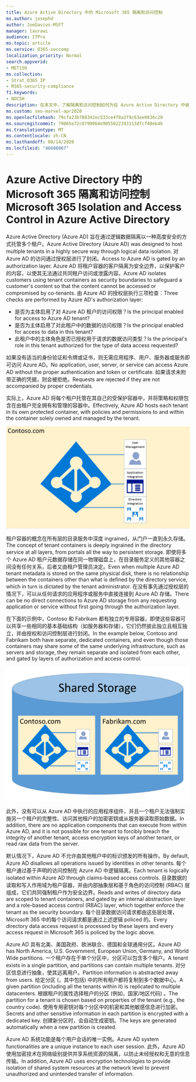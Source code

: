 ```yaml
---
title: Azure Active Directory 中的 Microsoft 365 隔离和访问控制
ms.author: josephd
author: JoeDavies-MSFT
manager: laurawi
audience: ITPro
ms.topic: article
ms.service: O365-seccomp
localization_priority: Normal
search.appverid:
- MET150
ms.collection:
- Strat_O365_IP
- M365-security-compliance
f1.keywords:
- NOCSH
description: 在本文中，了解隔离和访问控制如何为在 Azure Active Directory 中彼此隔离的多个租户保持数据的工作方式。
ms.custom: seo-marvel-apr2020
ms.openlocfilehash: 79cfa23b788342ec533ce4f8a2f9c63ee0836c20
ms.sourcegitcommit: 79065e72c0799064e9055022393113dfcf40eb4b
ms.translationtype: MT
ms.contentlocale: zh-CN
ms.lasthandoff: 08/14/2020
ms.locfileid: "46688067"
---
```

# <a name="microsoft-365-isolation-and-access-control-in-azure-active-directory"></a><span data-ttu-id="cb180-103">Azure Active Directory 中的 Microsoft 365 隔离和访问控制</span><span class="sxs-lookup"><span data-stu-id="cb180-103">Microsoft 365 Isolation and Access Control in Azure Active Directory</span></span>

<span data-ttu-id="cb180-104">Azure Active Directory (Azure AD) 旨在通过逻辑数据隔离以一种高度安全的方式托管多个租户。</span><span class="sxs-lookup"><span data-stu-id="cb180-104">Azure Active Directory (Azure AD) was designed to host multiple tenants in a highly secure way through logical data isolation.</span></span> <span data-ttu-id="cb180-105">对 Azure AD 的访问通过授权层进行了封闭。</span><span class="sxs-lookup"><span data-stu-id="cb180-105">Access to Azure AD is gated by an authorization layer.</span></span> <span data-ttu-id="cb180-106">Azure AD 将租户容器的客户隔离为安全边界，以保护客户的内容，以使其无法通过共同租户访问或泄露内容。</span><span class="sxs-lookup"><span data-stu-id="cb180-106">Azure AD isolates customers using tenant containers as security boundaries to safeguard a customer's content so that the content cannot be accessed or compromised by co-tenants.</span></span> <span data-ttu-id="cb180-107">由 Azure AD 的授权层执行三项检查：</span><span class="sxs-lookup"><span data-stu-id="cb180-107">Three checks are performed by Azure AD's authorization layer:</span></span>

- <span data-ttu-id="cb180-108">是否为主体启用了对 Azure AD 租户的访问权限？</span><span class="sxs-lookup"><span data-stu-id="cb180-108">Is the principal enabled for access to Azure AD tenant?</span></span>
- <span data-ttu-id="cb180-109">是否为主体启用了对此租户中的数据的访问权限？</span><span class="sxs-lookup"><span data-stu-id="cb180-109">Is the principal enabled for access to data in this tenant?</span></span>
- <span data-ttu-id="cb180-110">此租户中的主体角色是否已授权用于请求的数据访问类型？</span><span class="sxs-lookup"><span data-stu-id="cb180-110">Is the principal's role in this tenant authorized for the type of data access requested?</span></span>

<span data-ttu-id="cb180-111">如果没有适当的身份验证和令牌或证书，则无需应用程序、用户、服务器或服务即可访问 Azure AD。</span><span class="sxs-lookup"><span data-stu-id="cb180-111">No application, user, server, or service can access Azure AD without the proper authentication and token or certificate.</span></span> <span data-ttu-id="cb180-112">如果请求未附带正确的凭据，则会被拒绝。</span><span class="sxs-lookup"><span data-stu-id="cb180-112">Requests are rejected if they are not accompanied by proper credentials.</span></span>

<span data-ttu-id="cb180-113">实际上，Azure AD 将每个租户托管在其自己的受保护容器中，并将策略和权限包含在由租户完全拥有和管理的容器中。</span><span class="sxs-lookup"><span data-stu-id="cb180-113">Effectively, Azure AD hosts each tenant in its own protected container, with policies and permissions to and within the container solely owned and managed by the tenant.</span></span>
 
![Azure 容器](../media/office-365-isolation-azure-container.png)

<span data-ttu-id="cb180-115">租户容器的概念在所有层的目录服务中深度 ingrained，从门户一直到永久存储。</span><span class="sxs-lookup"><span data-stu-id="cb180-115">The concept of tenant containers is deeply ingrained in the directory service at all layers, from portals all the way to persistent storage.</span></span> <span data-ttu-id="cb180-116">即使将多个 Azure AD 租户元数据存储在同一物理磁盘上，在目录服务定义的其他容器之间没有任何关系，后者又由租户管理员决定。</span><span class="sxs-lookup"><span data-stu-id="cb180-116">Even when multiple Azure AD tenant metadata is stored on the same physical disk, there is no relationship between the containers other than what is defined by the directory service, which in turn is dictated by the tenant administrator.</span></span> <span data-ttu-id="cb180-117">在没有事先通过授权层的情况下，可以从任何请求的应用程序或服务中直接连接到 Azure AD 存储。</span><span class="sxs-lookup"><span data-stu-id="cb180-117">There can be no direct connections to Azure AD storage from any requesting application or service without first going through the authorization layer.</span></span>

<span data-ttu-id="cb180-118">在下面的示例中，Contoso 和 Fabrikam 都有独立的专用容器，即使这些容器可以共享一些相同的基本基础结构（如服务器和存储），它们仍然彼此独立且相互独立，并由授权和访问控制层进行封闭。</span><span class="sxs-lookup"><span data-stu-id="cb180-118">In the example below, Contoso and Fabrikam both have separate, dedicated containers, and even though those containers may share some of the same underlying infrastructure, such as servers and storage, they remain separate and isolated from each other, and gated by layers of authorization and access control.</span></span>
 
![Azure 专用容器](../media/office-365-isolation-azure-dedicated-containers.png)

<span data-ttu-id="cb180-120">此外，没有可以从 Azure AD 中执行的应用程序组件，并且一个租户无法强制实施另一个租户的完整性、访问其他租户的加密密钥或从服务器读取原始数据。</span><span class="sxs-lookup"><span data-stu-id="cb180-120">In addition, there are no application components that can execute from within Azure AD, and it is not possible for one tenant to forcibly breach the integrity of another tenant, access encryption keys of another tenant, or read raw data from the server.</span></span>

<span data-ttu-id="cb180-121">默认情况下，Azure AD 不允许由其他租户中的标识颁发的所有操作。</span><span class="sxs-lookup"><span data-stu-id="cb180-121">By default, Azure AD disallows all operations issued by identities in other tenants.</span></span> <span data-ttu-id="cb180-122">每个租户通过基于声明的访问控制在 Azure AD 中逻辑隔离。</span><span class="sxs-lookup"><span data-stu-id="cb180-122">Each tenant is logically isolated within Azure AD through claims-based access controls.</span></span> <span data-ttu-id="cb180-123">目录数据的读取和写入作用域为租户容器，并由内部抽象层和基于角色的访问控制 (RBAC) 层组成，它们共同强制租户作为安全边界。</span><span class="sxs-lookup"><span data-stu-id="cb180-123">Reads and writes of directory data are scoped to tenant containers, and gated by an internal abstraction layer and a role-based access control (RBAC) layer, which together enforce the tenant as the security boundary.</span></span> <span data-ttu-id="cb180-124">每个目录数据访问请求都由这些层处理，Microsoft 365 中的每个访问请求都是通过上述逻辑 policed 的。</span><span class="sxs-lookup"><span data-stu-id="cb180-124">Every directory data access request is processed by these layers and every access request in Microsoft 365 is policed by the logic above.</span></span>

<span data-ttu-id="cb180-125">Azure AD 具有北美、美国政府、欧洲联合、德国和全球通用分区。</span><span class="sxs-lookup"><span data-stu-id="cb180-125">Azure AD has North America, U.S. Government, European Union, Germany, and World Wide partitions.</span></span> <span data-ttu-id="cb180-126">一个租户存在于单个分区中，分区可以包含多个租户。</span><span class="sxs-lookup"><span data-stu-id="cb180-126">A tenant exists in a single partition, and partitions can contain multiple tenants.</span></span> <span data-ttu-id="cb180-127">对分区信息进行抽象，使其远离用户。</span><span class="sxs-lookup"><span data-stu-id="cb180-127">Partition information is abstracted away from users.</span></span> <span data-ttu-id="cb180-128">给定分区 (，其中包括) 中的所有租户都将复制到多个数据中心。</span><span class="sxs-lookup"><span data-stu-id="cb180-128">A given partition (including all the tenants within it) is replicated to multiple datacenters.</span></span> <span data-ttu-id="cb180-129">根据租户的属性选择租户的分区 (例如，国家/地区代码) 。</span><span class="sxs-lookup"><span data-stu-id="cb180-129">The partition for a tenant is chosen based on properties of the tenant (e.g., the country code).</span></span> <span data-ttu-id="cb180-130">使用专用密钥对每个分区中的机密和其他敏感信息进行加密。</span><span class="sxs-lookup"><span data-stu-id="cb180-130">Secrets and other sensitive information in each partition is encrypted with a dedicated key.</span></span> <span data-ttu-id="cb180-131">创建新分区时，会自动生成密钥。</span><span class="sxs-lookup"><span data-stu-id="cb180-131">The keys are generated automatically when a new partition is created.</span></span>

<span data-ttu-id="cb180-132">Azure AD 系统功能是每个用户会话的唯一实例。</span><span class="sxs-lookup"><span data-stu-id="cb180-132">Azure AD system functionalities are a unique instance to each user session.</span></span> <span data-ttu-id="cb180-133">此外，Azure AD 使用加密技术在网络级别提供共享系统资源的隔离，以防止未经授权和无意的信息传输。</span><span class="sxs-lookup"><span data-stu-id="cb180-133">In addition, Azure AD uses encryption technologies to provide isolation of shared system resources at the network level to prevent unauthorized and unintended transfer of information.</span></span>
